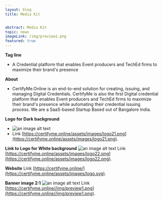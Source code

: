```yaml
---
layout: blog
title: Media Kit


abstract: Media Kit
topic: news
imageLink: /img/preview1.png
featured: true
---
```

**Tag line**
* A Credential platform that enables Event producers and TechEd firms to maximize their brand's presence

**About**
* CertifyMe.Online is an end-to-end solution for creating, issuing, and managing Digital Credentials. CertifyMe is also the first Digital credential platform that enables Event producers and TechEd firms to maximize their brand's presence while automating their credential issuing process.
We are a SaaS-based Startup Based out of Bangalore India.

**Logo for Dark background**
* ![an image alt text](https://certifyme.online/assets/images/logo21.png "Logo for Dark background")
* Link [https://certifyme.online/assets/images/logo21.png](https://certifyme.online/assets/images/logo21.png). 

**Link to Logo for White background**
![an image alt text](https://certifyme.online/assets/images/logo22.png "Logo for White background")
Link [https://certifyme.online/assets/images/logo22.png](https://certifyme.online/assets/images/logo22.png). 

**Website**
Link  [https://certifyme.online/](https://certifyme.online/assets/images/logo.svg). 


**Banner image 2:1**
![an image alt text](https://certifyme.online//img/preview1.png "Banner")
Link [https://certifyme.online//img/preview1.png](https://certifyme.online//img/preview1.png). 

